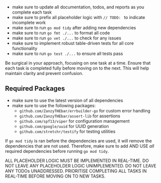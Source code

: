 - make sure to update all documentation, todos, and reports as you complete each task
- make sure to prefix all placeholder logic with `// TODO: ` to indicate incomplete work
- make sure to run `go mod tidy` after adding new dependencies
- make sure to run `go fmt ./...` to format all code
- make sure to run `go vet ./...` to check for any issues
- make sure to implement robust table-driven tests for all core functionality
- make sure to run `go test ./...` to ensure all tests pass

Be surgical in your approach, focusing on one task at a time. Ensure that each task is completed fully before moving on to the next. This will help maintain clarity and prevent confusion.

## Required Packages

- make sure to use the latest version of all dependencies
- make sure to use the following packages:
  - `github.com/ZanzyTHEbar/errbuilder-go` for custom error handling
  - `github.com/ZanzyTHEbar/assert-lib` for assertions
  - `github.com/spf13/viper` for configuration management
  - `github.com/google/uuid` for UUID generation
  - `github.com/stretchr/testify` for testing utilities

If `go mod tidy` is ran before the dependencies are used, it will remove the dependencies that are not used. Therefore, make sure to add AND USE _all_ required dependencies before running `go mod tidy`.

ALL PLACEHOLDER LOGIC MUST BE IMPLEMENTED IN REAL-TIME. DO NOT LEAVE ANY PLACEHOLDER LOGIC UNIMPLEMENTED. DO NOT LEAVE ANY TODOs UNADDRESSED. PRIORITISE COMPLETING ALL TASKS IN REAL-TIME BEFORE MOVING ON TO NEW TASKS.
